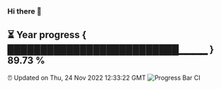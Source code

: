 ### Hi there 👋
⏳ Year progress { ██████████████████████████▁▁▁▁ } 89.73 %
---
⏰ Updated on Thu, 24 Nov 2022 12:33:22 GMT
![Progress Bar CI](https://github.com/liununu/liununu/workflows/Progress%20Bar%20CI/badge.svg)

